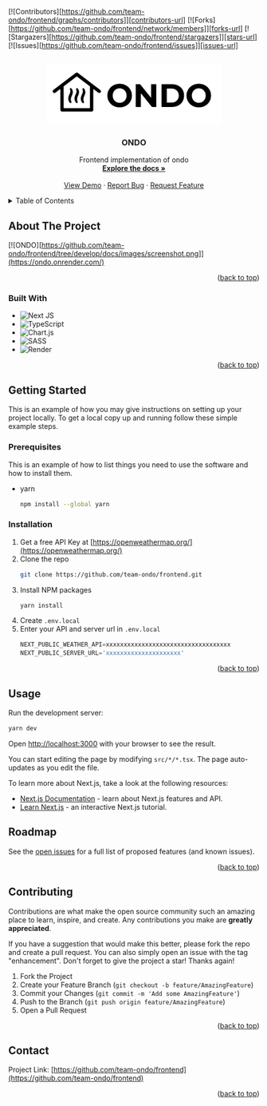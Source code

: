 <a name="readme-top"></a>

<!-- PROJECT SHIELDS -->
[![Contributors][https://github.com/team-ondo/frontend/graphs/contributors]][contributors-url]
[![Forks][https://github.com/team-ondo/frontend/network/members]][forks-url]
[![Stargazers][https://github.com/team-ondo/frontend/stargazers]][stars-url]
[![Issues][https://github.com/team-ondo/frontend/issues]][issues-url]

<!-- PROJECT LOGO -->
<br />
<div align="center">
  <a href="https://github.com/team-ondo/frontend">
    <img src="docs/images/logo.png" alt="Logo" width="350" height="119">
  </a>

  <h3 align="center">ONDO</h3>

  <p align="center">
    Frontend implementation of ondo
    <br />
    <a href="https://github.com/team-ondo/frontend/"><strong>Explore the docs »</strong></a>
    <br />
    <br />
    <a href="https://ondo.onrender.com/">View Demo</a>
    ·
    <a href="https://github.com/team-ondo/frontend/issues">Report Bug</a>
    ·
    <a href="https://github.com/team-ondo/frontend/issues">Request Feature</a>
  </p>
</div>

<!-- TABLE OF CONTENTS -->
<details>
  <summary>Table of Contents</summary>
  <ol>
    <li>
      <a href="#about-the-project">About The Project</a>
      <ul>
        <li><a href="#built-with">Built With</a></li>
      </ul>
    </li>
    <li>
      <a href="#getting-started">Getting Started</a>
      <ul>
        <li><a href="#prerequisites">Prerequisites</a></li>
        <li><a href="#installation">Installation</a></li>
      </ul>
    </li>
    <li><a href="#usage">Usage</a></li>
    <li><a href="#roadmap">Roadmap</a></li>
    <li><a href="#contributing">Contributing</a></li>
    <li><a href="#contact">Contact</a></li>
  </ol>
</details>

<!-- ABOUT THE PROJECT -->
## About The Project

[![ONDO][https://github.com/team-ondo/frontend/tree/develop/docs/images/screenshot.png]](https://ondo.onrender.com/)

<p align="right">(<a href="#readme-top">back to top</a>)</p>

### Built With

* ![Next JS](https://img.shields.io/badge/Next-black?style=for-the-badge&logo=next.js&logoColor=white)
* ![TypeScript](https://img.shields.io/badge/typescript-%23007ACC.svg?style=for-the-badge&logo=typescript&logoColor=white)
* ![Chart.js](https://img.shields.io/badge/chart.js-F5788D.svg?style=for-the-badge&logo=chart.js&logoColor=white)
* ![SASS](https://img.shields.io/badge/SASS-hotpink.svg?style=for-the-badge&logo=SASS&logoColor=white)
* ![Render](https://img.shields.io/badge/Render-%46E3B7.svg?style=for-the-badge&logo=render&logoColor=white)

<p align="right">(<a href="#readme-top">back to top</a>)</p>

<!-- GETTING STARTED -->
## Getting Started

This is an example of how you may give instructions on setting up your project locally. To get a local copy up and running follow these simple example steps.

### Prerequisites

This is an example of how to list things you need to use the software and how to install them.

* yarn
  ```sh
  npm install --global yarn
  ```

### Installation
1. Get a free API Key at [https://openweathermap.org/](https://openweathermap.org/)
2. Clone the repo
   ```sh
   git clone https://github.com/team-ondo/frontend.git
   ```
3. Install NPM packages
   ```sh
   yarn install
   ```
4. Create `.env.local`
5. Enter your API and server url in `.env.local`
   ```js
   NEXT_PUBLIC_WEATHER_API=xxxxxxxxxxxxxxxxxxxxxxxxxxxxxxxxxxx
   NEXT_PUBLIC_SERVER_URL='xxxxxxxxxxxxxxxxxxxxx'
   ```

<p align="right">(<a href="#readme-top">back to top</a>)</p>

<!-- USAGE EXAMPLES -->
## Usage
Run the development server:

  ```sh
  yarn dev
  ```

Open [http://localhost:3000](http://localhost:3000) with your browser to see the result.

You can start editing the page by modifying `src/*/*.tsx`. The page auto-updates as you edit the file.

To learn more about Next.js, take a look at the following resources:

- [Next.js Documentation](https://nextjs.org/docs) - learn about Next.js features and API.
- [Learn Next.js](https://nextjs.org/learn) - an interactive Next.js tutorial.

<!-- ROADMAP -->
## Roadmap

See the [open issues](https://github.com/team-ondo/frontend/issues) for a full list of proposed features (and known issues).

<p align="right">(<a href="#readme-top">back to top</a>)</p>

<!-- CONTRIBUTING -->
## Contributing

Contributions are what make the open source community such an amazing place to learn, inspire, and create. Any contributions you make are **greatly appreciated**.

If you have a suggestion that would make this better, please fork the repo and create a pull request. You can also simply open an issue with the tag "enhancement".
Don't forget to give the project a star! Thanks again!

1. Fork the Project
2. Create your Feature Branch (`git checkout -b feature/AmazingFeature`)
3. Commit your Changes (`git commit -m 'Add some AmazingFeature'`)
4. Push to the Branch (`git push origin feature/AmazingFeature`)
5. Open a Pull Request

<p align="right">(<a href="#readme-top">back to top</a>)</p>

<!-- CONTACT -->
## Contact
Project Link: [https://github.com/team-ondo/frontend](https://github.com/team-ondo/frontend)

<p align="right">(<a href="#readme-top">back to top</a>)</p>
